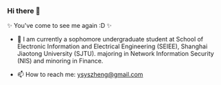 ### Hi there 👋

✨ You've come to see me again :D ✨

- 📖 I am currently a sophomore undergraduate student at School of Electronic Information and Electrical Engineering (SEIEE), Shanghai Jiaotong University (SJTU). majoring in Network Information Security (NIS) and minoring in Finance.

- 📫 How to reach me: ysyszheng@gmail.com

<!-- [![Anurag's GitHub stats](https://github-readme-stats.vercel.app/api?username=ArtistYusen&show_icons=true&theme=onedark)](https://github.com/anuraghazra/github-readme-stats). -->

<!--
**ArtistYusen/ArtistYusen** is a ✨ _special_ ✨ repository because its `README.md` (this file) appears on your GitHub profile.

Here are some ideas to get you started:

- 🔭 I’m currently working on ...
- 🌱 I’m currently learning ...
- 👯 I’m looking to collaborate on ...
- 🤔 I’m looking for help with ...
- 💬 Ask me about ...
- 📫 How to reach me: ...
- 😄 Pronouns: ...
- ⚡ Fun fact: ...
-->
